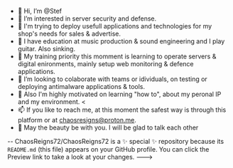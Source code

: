 - 👋 Hi, I’m @Stef
- 👀 I’m interested in server security and defense. 
- 👀 I'm trying to deploy usefull applications and technologies for my shop's needs for sales & advertise.
- 💞️ I have education at music production & sound engineering and I play guitar. Also sinking.
- 🌱 My training priority this momment is learning to operate servers & digital enironments, mainly setup web monitoring & defence applications.
- 💞️ I’m looking to colaborate with teams or idividuals, on testing or deploying antimalware applications & tools.
- 👀 Also I'm highly motivated on learning "how to", about my peronal IP and my environment.                                                                                                                                         < 
- 📫 If you like to reach me, at this moment the safest way is through this platform or at chaosresigns@proton.me.
- 👋 May the beauty be with you. I will be glad to talk each other

--
ChaosReigns72/ChaosReigns72 is a ✨ special ✨ repository because its `README.md` (this file) appears on your GitHub profile.
You can click the Preview link to take a look at your changes.
--->
